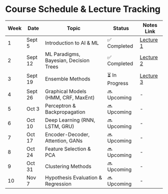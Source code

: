 # Course Schedule & Lecture Tracking

| Week | Date       | Topic                                   | Status        | Notes Link           |
|------|------------|-----------------------------------------|---------------|----------------------|
| 1    | Sept 5     | Introduction to AI & ML                 | ✅ Completed   | [Lecture 1](./notes/lecture1.md) |
| 2    | Sept 12    | ML Paradigms, Bayesian, Decision Trees  | ✅ Completed   | [Lecture 2](./notes/lecture2.md) |
| 3    | Sept 19    | Ensemble Methods                       | ⏳ In Progress | [Lecture 3](./notes/in_progress.md) |
| 4    | Sept 26    | Graphical Models (HMM, CRF, MaxEnt)     | 🔜 Upcoming   | - |
| 5    | Oct 3      | Perceptron & Backpropagation            | 🔜 Upcoming   | - |
| 6    | Oct 10     | Deep Learning (RNN, LSTM, GRU)          | 🔜 Upcoming   | - |
| 7    | Oct 17     | Encoder-Decoder, Attention, GANs        | 🔜 Upcoming   | - |
| 8    | Oct 24     | Feature Selection & PCA                 | 🔜 Upcoming   | - |
| 9    | Oct 31     | Clustering Methods                      | 🔜 Upcoming   | - |
| 10   | Nov 7      | Hypothesis Evaluation & Regression      | 🔜 Upcoming   | - |
